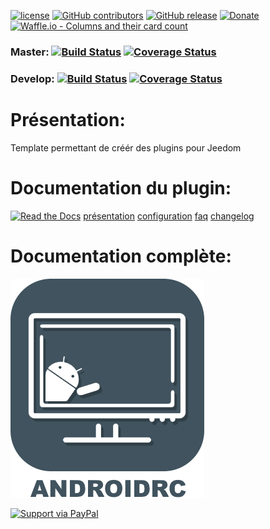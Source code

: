 
[![license](https://img.shields.io/github/license/Jeedom-Plugins-Extra/plugin-AndroidRemoteControl.svg)](./LICENSE) [![GitHub contributors](https://img.shields.io/github/contributors/Jeedom-Plugins-Extra/plugin-AndroidRemoteControl.svg)](../../graphs/contributors) [![GitHub release](https://img.shields.io/github/release/Jeedom-Plugins-Extra/plugin-AndroidRemoteControl.svg)](../../releases) [![Donate](https://img.shields.io/badge/Donate-PayPal-green.svg)](https://www.paypal.me/byackee) [![Waffle.io - Columns and their card count](https://badge.waffle.io/Jeedom-Plugins-Extra/plugin-AndroidRemoteControl.svg?columns=all)](https://waffle.io/Jeedom-Plugins-Extra/plugin-AndroidRemoteControl)

### Master: [![Build Status](https://travis-ci.org/Jeedom-Plugins-Extra/plugin-AndroidRemoteControl.svg?branch=master)](https://travis-ci.org/Jeedom-Plugins-Extra/plugin-AndroidRemoteControl)  [![Coverage Status](https://coveralls.io/repos/github/Jeedom-Plugins-Extra/plugin-AndroidRemoteControl/badge.svg?branch=master)](https://coveralls.io/github/Jeedom-Plugins-Extra/plugin-AndroidRemoteControl?branch=master)

### Develop: [![Build Status](https://travis-ci.org/Jeedom-Plugins-Extra/plugin-AndroidRemoteControl.svg?branch=develop)](https://travis-ci.org/Jeedom-Plugins-Extra/plugin-AndroidRemoteControl)  [![Coverage Status](https://coveralls.io/repos/github/Jeedom-Plugins-Extra/plugin-AndroidRemoteControl/badge.svg?branch=develop)](https://coveralls.io/github/Jeedom-Plugins-Extra/plugin-AndroidRemoteControl?branch=develop)

# Présentation:

Template permettant de créér des plugins pour Jeedom

# Documentation du plugin:
[![Read the Docs](https://img.shields.io/readthedocs/pip.svg)](docs/fr_FR/presentation.md)
[présentation](docs/fr_FR/presentation.md) [configuration](docs/fr_FR/configuration.md) [faq](docs/fr_FR/faq.md) [changelog](docs/fr_FR/changelog.md)

# Documentation complète:

[![Read the Docs](plugin_info/AndroidRemoteControl_icon.png)](https://jeedom-plugins-extra.github.io/plugin-AndroidRemoteControl)


[![Support via PayPal](https://cdn.rawgit.com/twolfson/paypal-github-button/1.0.0/dist/button.svg)](https://www.paypal.me/byackee/)
